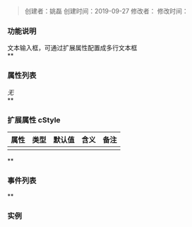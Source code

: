 > 创建者：姚磊
> 创建时间：2019-09-27
> 修改者：
> 修改时间：


<a name="3m5za"></a>
### **功能说明**
文本输入框，可通过扩展属性配置成多行文本框<br />**
<a name="J0shL"></a>
### **属性列表**
_无_<br />**
<a name="zD1eV"></a>
### 扩展属性 cStyle
| **属性** | **类型** | **默认值** | **含义** | **备注** |
| :---: | :---: | :---: | :---: | :---: |
|  |  |  |  |  |

**
<a name="gvqSo"></a>
### **事件列表**
**
<a name="bKkHe"></a>
### 实例